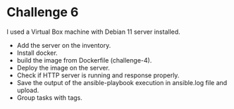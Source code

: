 # Challenge 6

I used a Virtual Box machine with Debian 11 server installed.

- Add the server on the inventory.
- Install docker.
- build the image from Dockerfile (challenge-4).
- Deploy the image on the server.
- Check if HTTP server is running and response properly.
- Save the output of the ansible-playbook execution in ansible.log file and upload.
- Group tasks with tags.
